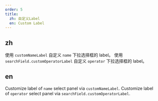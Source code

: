 ```yaml
---
order: 5
title:
  zh: 自定义Label
  en: Custom Label
---
```


## zh

使用 `customNameLabel` 自定义 `name` 下拉选择框的 label。
使用 `searchField.customOperatorLabel` 自定义 `operator` 下拉选择框的 label。

## en

Customize label of `name` select panel via `customNameLabel`.
Customize label of `operator` select panel via `searchField.customOperatorLabel`.
